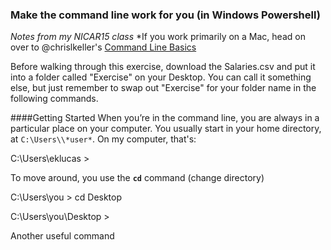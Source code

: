 ### Make the command line work for you (in Windows Powershell)
*Notes from my NICAR15 class*
*If you work primarily on a Mac, head on over to @chrislkeller's [Command Line Basics](https://github.com/chrislkeller/nicar15-command-line-basics)

Before walking through this exercise, download the Salaries.csv and put it into a folder called "Exercise" on your Desktop. You can call it something else, but just remember to swap out "Exercise" for your folder name in the following commands. 

####Getting Started
When you’re in the command line, you are always in a particular place on your computer.  You usually start in your home directory, at `C:\Users\\*user*`. On my computer, that's: 

C:\Users\eklucas \>

To move around, you use the **`cd`** command (change directory)

C:\Users\you \> cd Desktop

C:\Users\you\Desktop \>

Another useful command 


